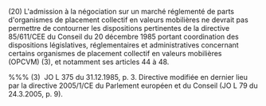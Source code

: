 (20) L'admission à la négociation sur un marché réglementé de parts d'organismes de placement collectif en valeurs mobilières ne devrait pas permettre de contourner les dispositions pertinentes de la directive 85/611/CEE du Conseil du 20 décembre 1985 portant coordination des dispositions législatives, réglementaires et administratives concernant certains organismes de placement collectif en valeurs mobilières (OPCVM) (3), et notamment ses articles 44 à 48.

%%% (3)  JO L 375 du 31.12.1985, p. 3. Directive modifiée en dernier lieu par la directive 2005/1/CE du Parlement européen et du Conseil (JO L 79 du 24.3.2005, p. 9).